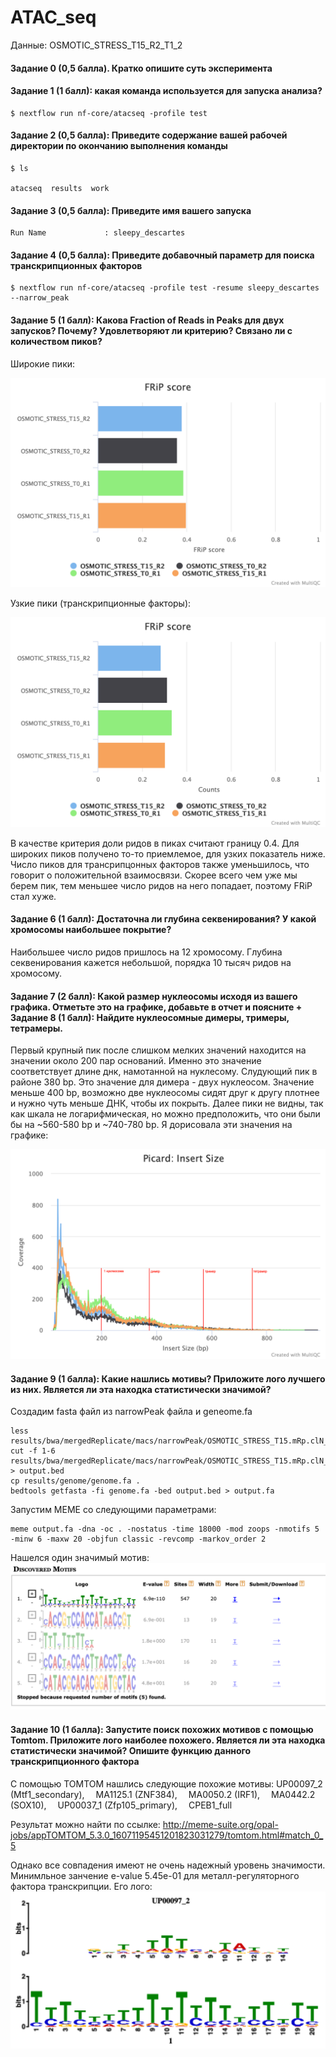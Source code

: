 # ATAC_seq

Данные: OSMOTIC_STRESS_T15_R2_T1_2

#### Задание 0 (0,5 балла). Кратко опишите суть эксперимента

#### Задание 1 (1 балл): какая команда используется для запуска анализа?
```
$ nextflow run nf-core/atacseq -profile test
```
#### Задание 2 (0,5 балла): Приведите содержание вашей рабочей директории по окончанию выполнения команды
```
$ ls

atacseq  results  work
```
#### Задание 3 (0,5 балла): Приведите имя вашего запуска
```
Run Name             : sleepy_descartes
```
#### Задание 4 (0,5 балла): Приведите добавочный параметр для поиска транскрипционных факторов
```
$ nextflow run nf-core/atacseq -profile test -resume sleepy_descartes --narrow_peak
```
#### Задание 5 (1 балл): Какова Fraction of Reads in Peaks для двух запусков? Почему? Удовлетворяют ли критерию? Связано ли с количеством пиков?

Широкие пики:

![GitHub Logo](mqc_hcplot_mrecxaodyq.png)

Узкие пики (транскрипционные факторы):

![GitHub Logo](mqc_hcplot_aihytrcpes.png)

В качестве критерия доли ридов в пиках считают границу 0.4. Для широких пиков получено то-то приемлемое, для узких показатель ниже. Число пиков для трансрипцонных факторов также уменьшилось, что говорит о положительной взаимосвязи. Скорее всего чем уже мы берем пик, тем меньшее число ридов на него попадает, поэтому FRiP стал хуже.

#### Задание 6 (1 балл): Достаточна ли глубина секвенирования? У какой хромосомы наибольшее покрытие?

Наибольшее число ридов пришлось на 12 хромосому. Глубина секвенирования кажется небольшой, порядка 10 тысяч ридов на хромосому.

#### Задание 7 (2 балл): Какой размер нуклеосомы исходя из вашего графика. Отметьте это на графике, добавьте в отчет и поясните + Задание 8 (1 балл): Найдите нуклеосомные димеры, тримеры, тетрамеры.

Первый крупный пик после слишком мелких значений находится на значении около 200 пар оснований. Именно это значение соответствует длине днк, намотанной на нуклесому. Слудующий пик в районе 380 bp. Это значение для димера - двух нуклеосом. Значение меньше 400 bp, возможно две нуклеосомы сидят друг к другу плотнее и нужно чуть меньше ДНК, чтобы их покрыть. Далее пики не видны, так как шкала не логарифмическая, но можно предположить, что они были бы на ~560-580 bp и ~740-780 bp. Я дорисовала эти значения на графике:

![GitHub Logo](picard_insert_size.png)

#### Задание 9 (1 балла): Какие нашлись мотивы? Приложите лого лучшего из них. Является ли эта находка статистически значимой?

Создадим fasta файл из narrowPeak файла и geneome.fa
```
less results/bwa/mergedReplicate/macs/narrowPeak/OSMOTIC_STRESS_T15.mRp.clN_peaks.narrowPeak
cut -f 1-6 results/bwa/mergedReplicate/macs/narrowPeak/OSMOTIC_STRESS_T15.mRp.clN_peaks.narrowPeak > output.bed
cp results/genome/genome.fa .
bedtools getfasta -fi genome.fa -bed output.bed > output.fa
```
Запустим MEME со следующими параметрами:
```
meme output.fa -dna -oc . -nostatus -time 18000 -mod zoops -nmotifs 5 -minw 6 -maxw 20 -objfun classic -revcomp -markov_order 2
```

Нашелся один значимый мотив:
![GitHub Logo](meme.png)


#### Задание 10 (1 балла): Запустите поиск похожих мотивов с помощью Tomtom. Приложите лого наиболее похожего. Является ли эта находка статистически значимой? Опишите функцию данного транскрипционного фактора

С помощью TOMTOM нашлись следующие похожие мотивы:
UP00097_2 (Mtf1_secondary),  MA1125.1 (ZNF384),  MA0050.2 (IRF1),  MA0442.2 (SOX10),  UP00037_1 (Zfp105_primary),  CPEB1_full

Результат можно найти по ссылке: http://meme-suite.org/opal-jobs/appTOMTOM_5.3.0_16071195451201823031279/tomtom.html#match_0_5

Однако все совпадения имеют не очень надежный уровень значимости. Минимльное занчение е-value 5.45e-01 для металл-регуляторного фактора транскрипции.
Его лого:
![GitHub Logo](tomtom.png)

